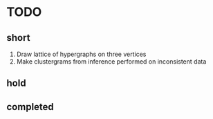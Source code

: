 # TODO

## short
1. Draw lattice of hypergraphs on three vertices
1. Make clustergrams from inference performed on inconsistent data

## hold

## completed
